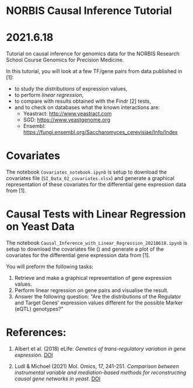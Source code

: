 # NORBIS Causal Inference Tutorial
#  2021.6.18

Tutorial on causal inference for genomics data for the NORBIS Research School Course Genomics for Precision Medicine.

In this tutorial, you will look at a few TF/gene pairs from data published in [1]:

  - to study the *distributions* of expression values,
  - to perform *linear regression*,
  - to compare with results obtained with the Findr [2] tests,
  - and to check on databases what the known interactions are:
    * Yeastract:	http://www.yeastract.com
    * SGD:		https://www.yeastgenome.org
    * Ensembl:	https://fungi.ensembl.org/Saccharomyces_cerevisiae/Info/Index

# Covariates

The notebook ``Covariates_notebook.ipynb`` is setup to download the covariates file (``SI_Data_02_covariates.xlsx``) and generate a graphical representation of these covariates for the differential gene expression data from [1].

# Causal Tests with Linear Regression on Yeast Data

The notebook ``Causal_Inference_with_Linear_Regression_20210618.ipynb`` is setup to download the covariates file () and generate a plot of the covariates for the differential gene expression data from [1].

You will preform the following tasks:

 1. Retrieve and make a graphical representation of gene expression values.
 2. Perform linear regression on gene pairs and visualise the result.
 3. Answer the following question: "Are the distributions of the Regulator and Target Genes' expression values different for the possible Marker (eQTL) genotypes?"

# References:

1. Albert et al. (2018) eLife: *Genetics of trans-regulatory variation in gene expression*. [DOI](https://doi.org/10.7554/eLife.35471)

2. Ludl & Michoel (2021) Mol. Omics, 17, 241-251. *Comparison between instrumental variable and mediation-based methods for reconstructing causal gene networks in yeast*. [DOI](https://doi.org/10.1039/D0MO00140F)
